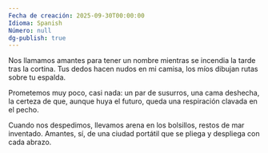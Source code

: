 ```yaml
---
Fecha de creación: 2025-09-30T00:00:00
Idioma: Spanish
Número: null
dg-publish: true
---
```


Nos llamamos amantes para tener un nombre
mientras se incendia la tarde tras la cortina.
Tus dedos hacen nudos en mi camisa,
los míos dibujan rutas sobre tu espalda.

Prometemos muy poco, casi nada:
un par de susurros, una cama deshecha,
la certeza de que, aunque huya el futuro,
queda una respiración clavada en el pecho.

Cuando nos despedimos, llevamos arena
en los bolsillos, restos de mar inventado.
Amantes, sí, de una ciudad portátil
que se pliega y despliega con cada abrazo.
